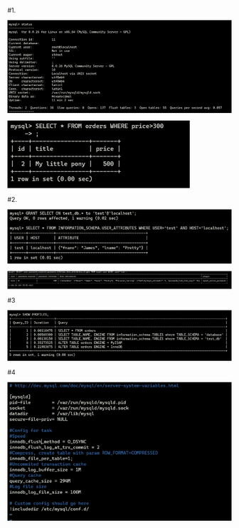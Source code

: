 #1.

![img.png](img.png)

![img_1.png](img_1.png)

#2.

![img_2.png](img_2.png)

![img_3.png](img_3.png)

#3

![img_4.png](img_4.png)

#4

![img_6.png](img_6.png)

